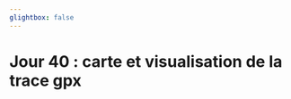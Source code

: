 ```yaml
---
glightbox: false
---
```


# Jour 40 : carte et visualisation de la trace gpx

<style> #map { width: auto; height: 400px; margin: 0;} </style>

<div id="map"></div>

<script> 
var mygpxurl = "/f3/fr/assets/gpx/GPX40.gpx";
</script>

<script src="/f3/fr/javascripts/mygpx.js"> </script>
